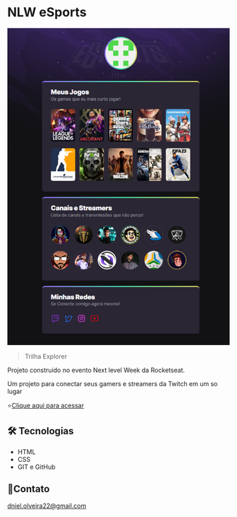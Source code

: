 # NLW eSports

![preview](github/Preview.png)

> Trilha Explorer

Projeto construido no evento Next level Week da Rocketseat.

Um projeto para conectar seus gamers e streamers da Twitch em um so lugar

⭐[Clique aqui para acessar]()

## 🛠 Tecnologias

- HTML
- CSS
- GIT e GitHub

## 🤝Contato

dniel.olveira22@gmail.com